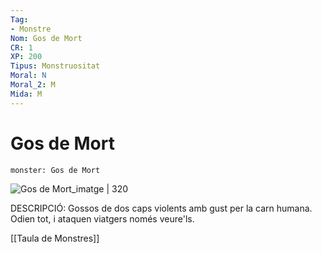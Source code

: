 ```yaml
---
Tag:
- Monstre
Nom: Gos de Mort
CR: 1
XP: 200
Tipus: Monstruositat
Moral: N
Moral_2: M
Mida: M
---
```

# Gos de Mort

```statblock
monster: Gos de Mort
```

![Gos de Mort_imatge | 320](https://www.dndbeyond.com/avatars/thumbnails/30849/289/1000/1000/638064498770586789.png)

DESCRIPCIÓ: 
Gossos de dos caps violents amb gust per la carn humana. Odien tot, i ataquen viatgers només veure'ls.

[[Taula de Monstres]]